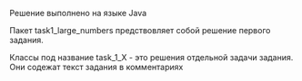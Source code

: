 Решение выполнено на языке Java

Пакет task1_large_numbers предствовляет собой решение первого задания.

Классы под название task_1_X - это решения отдельной задачи задания.
Они содежат текст задания в комментариях

